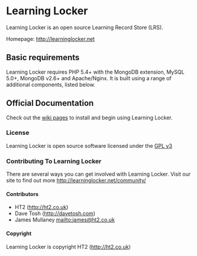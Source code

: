 Learning Locker
================

Learning Locker is an open source Learning Record Store (LRS).

Homepage: http://learninglocker.net

## Basic requirements

Learning Locker requires PHP 5.4+ with the MongoDB extension, MySQL 5.0+, MongoDB v2.6+ and Apache/Nginx. It is built using a range of additional components, listed below.

## Official Documentation

Check out the [wiki pages](https://github.com/learninglocker/learninglocker/wiki) to install and begin using Learning Locker.

### License

Learning Locker is open source software licensed under the [GPL v3](http://opensource.org/licenses/GPL-3.0)

### Contributing To Learning Locker

There are several ways you can get involved with Learning Locker. Visit our site to find out more http://learninglocker.net/community/

#### Contributors

* HT2 (http://ht2.co.uk)
* Dave Tosh (http://davetosh.com)
* James Mullaney [mailto:james@ht2.co.uk](james@ht2.co.uk)

#### Copyright

Learning Locker is copyright HT2 (http://ht2.co.uk)
